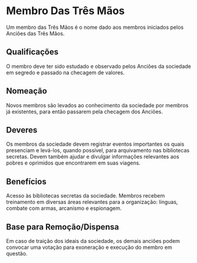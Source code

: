 <!-- TITLE: Membro Das Três Mãos -->
<!-- SUBTITLE: Visão geral sobre Membro Das Três Mãos -->

# Membro Das Três Mãos
Um membro das Três Mãos é o nome dado aos membros iniciados pelos Anciões das Três Mãos.

## Qualificações
O membro deve ter sido estudado e observado pelos Anciões da sociedade em segredo e passado na checagem de valores.

## Nomeação
Novos membros são levados ao conhecimento da sociedade por membros já existentes, para então passarem pela checagem dos Anciões.

## Deveres
Os membros da sociedade devem registrar eventos importantes os quais presenciam e levá-los, quando possível, para arquivamento nas bibliotecas secretas. Devem também ajudar e divulgar informações relevantes aos pobres e oprimidos que encontrarem em suas viagens.

## Benefícios
Acesso às bibliotecas secretas da sociedade. Membros recebem treinamento em diversas áreas relevantes para a organização: línguas, combate com armas, arcanismo e espionagem.

## Base para Remoção/Dispensa
Em caso de traição dos ideais da sociedade, os demais anciões podem convocar uma votação para exoneração e execução do membro em questão.


